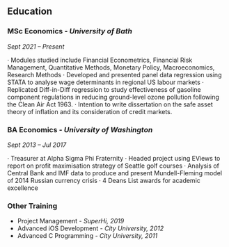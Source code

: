 ## Education

### MSc Economics _- University of Bath_

_Sept 2021 – Present_

· Modules studied include Financial Econometrics, Financial Risk Management, Quantitative Methods, Monetary Policy, Macroeconomics, Research Methods
· Developed and presented panel data regression using STATA to analyse wage determinants in regional US labour markets
· Replicated Diff-in-Diff regression to study effectiveness of gasoline component regulations in reducing ground-level ozone pollution following the Clean Air Act 1963.
· Intention to write dissertation on the safe asset theory of inflation and its consideration of credit markets.
 
### BA Economics _- University of Washington_

_Sept 2013 – Jul 2017_

· Treasurer at Alpha Sigma Phi Fraternity
· Headed project using EViews to report on profit maximisation strategy of Seattle golf courses
· Analysis of Central Bank and IMF data to produce and present Mundell-Fleming model of 2014 Russian currency crisis
· 4 Deans List awards for academic excellence

### Other Training

- Project Management _- SuperHi, 2019_
- Advanced iOS Development _- City University, 2012_
- Advanced C Programming _- City University, 2011_
